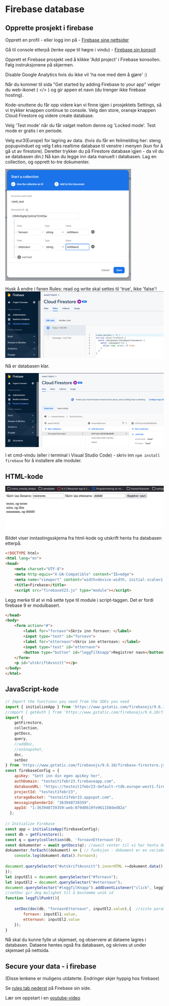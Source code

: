 # Firebase database

## Opprette prosjekt i firebase
Opprett en profil - eller logg inn på - [Firebase sine nettsider](https://firebase.google.com)


Gå til console etterpå (lenke oppe til høgre i vindu) - [Firebase sin konsoll](https://console.firebase.google.com)


Opprett et Firebase prosjekt ved å klikke 'Add project' i Firebase konsollen. Følg instruksjonene på skjermen.  

Disable Google Analytics hvis du ikke vil 'ha noe med dem å gjøre' :)

Når du kommer til sida "Get started by adding Firebase to your app" velger du web-ikonet ( </> ) og gir appen et navn (du trenger ikke firebase hosting).

Kode-snuttene du får opp videre kan vi finne igjen i prosjektets Settings, så vi trykker knappen continue to console.
Velg den store, oransje knappen Cloud Firestore og videre create database. 

Velg 'Test mode' når du får valget mellom denne og 'Locked mode'. Test mode er gratis i en periode.

Velg eur3(Europe) for lagring av data.
(hvis du får en feilmelding her: steng popupvinduet og velg f.eks realtime database til venstre i menyen (kun for å gå ut av firestore). Deretter trykker du på Firestore database igjen - da vil du se databasen din.)
Nå kan du legge inn data manuelt i databasen. Lag en collection, og opprett to-tre dokumenter. 

<img src="Skjermbilde_felt_value.PNG" alt="legg inn noen poster i collection" width="400">

[comment]: <> (ved å legge inn bilde som html kan jeg sette bredde og høyde på bildet)


Husk å endre i fanen Rules: read og write skal settes til 'true', ikke 'false'!
![skjermdump av rules i settings](Bilde3_endre_rules.png "Endre til true for read og write")

Nå er databasen klar.

![skjermdump av collection og documents](Bilde1_prosjekt_collection_felt_value.png "Databasen er klar")

I et cmd-vindu (eller i terminal i Visual Studio Code) - skriv inn `npm install firebase` for å installere alle moduler. 


## HTML-kode
![skjermdump av ferdig skjema og henta info - i nettleser](Bilde2_skjermdump_skjema_html.png "Skjema og utskrift fra databasen")

Bildet viser inntastingsskjema fra html-kode og utskrift henta fra databasen etterpå.


```html
<!DOCTYPE html>
<html lang="en">
<head>
    <meta charset="UTF-8">
    <meta http-equiv="X-UA-Compatible" content="IE=edge">
    <meta name="viewport" content="width=device-width, initial-scale=1.0">
    <title>Firebase</title>
    <script src="firebaseV23.js" type="module"></script>
```
Legg merke til at vi må sette type til module i script-taggen. Det er fordi firebase 9 er modulbasert. 
```html
</head>
<body>
    <form action="#">
        <label for="fornavn">Skriv inn fornavn: </label>
        <input type="text" id="fornavn">
        <label for="etternavn">Skriv inn etternavn: </label>
        <input type="text" id="etternavn">
        <button type="button" id="leggTilKnapp">Registrer navn</button>
    </form>
    <p id="utskriftAvsnitt"></p>
</body>
</html>
```
 

## JavaScript-kode

```javascript
// Import the functions you need from the SDKs you need
import { initializeApp } from 'https://www.gstatic.com/firebasejs/9.6.10/firebase-app.js';
//import { getAuth } from 'https://www.gstatic.com/firebasejs/9.6.10/firebase-auth.js';
import {
    getFirestore,
    collection,
    getDocs,
    query,
    //addDoc,
    //onSnapshot,
    doc,
    setDoc
} from 'https://www.gstatic.com/firebasejs/9.6.10/firebase-firestore.js';
const firebaseConfig = {
    apiKey: "Sett inn din egen apiKey her",  
    authDomain: "testeit1febr23.firebaseapp.com",  
    databaseURL: "https://testeit1febr23-default-rtdb.europe-west1.firebasedatabase.app",  
    projectId: "testeit1febr23",  
    storageBucket: "testeit1febr23.appspot.com",  
    messagingSenderId: "363940739359",  
    appId: "1:363940739359:web:079d0619fe961150ded82a"  
  };
  
// Initialize Firebase
const app = initializeApp(firebaseConfig); 
const db = getFirestore();
const q = query(collection(db, 'fornavnEtternavn')); 
const dokumenter = await getDocs(q); //await venter til vi har henta dokumentene fra databasen  
dokumenter.forEach((dokument) => { // funksjon - dokument er en variabel
    console.log(dokument.data().fornavn);
    
document.querySelector("#utskriftAvsnitt").innerHTML +=dokument.data().fornavn+", og " + dokument.data().etternavn +" " +"<br>";
});
let inputEl1 = document.querySelector("#fornavn");
let inputEl2 = document.querySelector("#etternavn");
document.querySelector("#leggTilKnapp").addEventListener("click", leggTilPunkt);
//setDoc gir deg mulighet til å bestemme unik id
function leggTilPunkt(){
 
    setDoc(doc(db, "fornavnEtternavn", inputEl2.value),{  //siste parameter er unik id
        fornavn: inputEl1.value,
        etternavn: inputEl2.value
    });
}
```
Nå skal du kunne fylle ut skjemaet, og observere at dataene lagres i databasen. Dataene hentes også fra databasen, og skrives ut under skjemaet på nettsida.


## Secure your data - i firebase
(Disse lenkene er muligens utdaterte. Endringer skjer hyppig hos firebase)

Se [rules tab nederst](https://firebase.google.com/docs/firestore/quickstart#web-version-9) på Firebase sin side.

Lær om oppstart i en [youtube-video](https://youtu.be/BjtxPj6jRM8)
